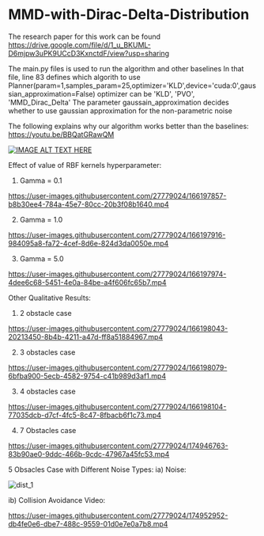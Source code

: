 # MMD-with-Dirac-Delta-Distribution
The research paper for this work can be found https://drive.google.com/file/d/1_u_BKUML-D6mjpw3uPK9UCcD3KxnctdF/view?usp=sharing

The main.py files is used to run the algorithm and other baselines
In that file, line 83 defines which algorith to use
Planner(param=1,samples_param=25,optimizer='KLD',device='cuda:0',gaussian_approximation=False)
optimizer can be 'KLD', 'PVO', 'MMD_Dirac_Delta'
The parameter gaussain_approximation decides whether to use gaussian approximation for the non-parametric noise

The following explains why our algorithm works better than the baselines:
https://youtu.be/BBQatGRawQM

[![IMAGE ALT TEXT HERE](https://img.youtube.com/vi/BBQatGRawQM/maxresdefault.jpg)](https://www.youtube.com/watch?v=BBQatGRawQM)

Effect of value of RBF kernels hyperparameter:
1. Gamma = 0.1

https://user-images.githubusercontent.com/27779024/166197857-b8b30ee4-784a-45e7-80cc-20b3f08b1640.mp4


2. Gamma = 1.0

https://user-images.githubusercontent.com/27779024/166197916-984095a8-fa72-4cef-8d6e-824d3da0050e.mp4


3. Gamma = 5.0

https://user-images.githubusercontent.com/27779024/166197974-4dee6c68-5451-4e0a-84be-a4f606fc65b7.mp4


Other Qualitative Results:
1. 2 obstacle case

https://user-images.githubusercontent.com/27779024/166198043-20213450-8b4b-4211-a47d-ff8a51884967.mp4


2. 3 obstacles case 

https://user-images.githubusercontent.com/27779024/166198079-6bfba900-5ecb-4582-9754-c41b989d3af1.mp4


3. 4 obstacles case

https://user-images.githubusercontent.com/27779024/166198104-77035dcb-d7cf-4fc5-8c47-8fbacb6f1c73.mp4


4. 7 Obstacles case

https://user-images.githubusercontent.com/27779024/174946763-83b90ae0-9ddc-466b-9cdc-47967a45fc53.mp4

5 Obsacles Case with Different Noise Types:
ia) Noise:

![dist_1](https://user-images.githubusercontent.com/27779024/174952907-89501205-6a1d-4ca6-8d04-66eba1ac041d.png)

ib) Collision Avoidance Video:

https://user-images.githubusercontent.com/27779024/174952952-db4fe0e6-dbe7-488c-9559-01d0e7e0a7b8.mp4



